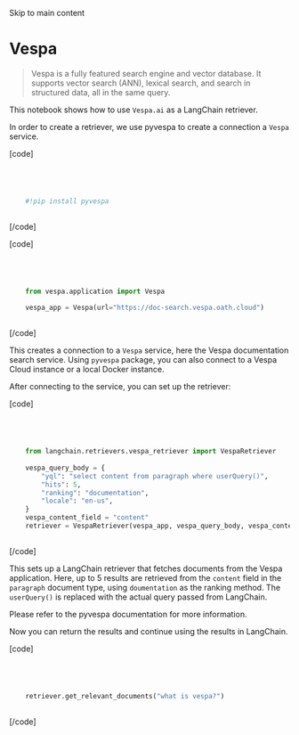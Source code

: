 

Skip to main content

# Vespa

> Vespa is a fully featured search engine and vector database. It supports vector search (ANN), lexical search, and search in structured data, all in the same query.

This notebook shows how to use `Vespa.ai` as a LangChain retriever.

In order to create a retriever, we use pyvespa to create a connection a `Vespa` service.

[code]
```python




    #!pip install pyvespa  
    


```
[/code]


[code]
```python




    from vespa.application import Vespa  
      
    vespa_app = Vespa(url="https://doc-search.vespa.oath.cloud")  
    


```
[/code]


This creates a connection to a `Vespa` service, here the Vespa documentation search service. Using `pyvespa` package, you can also connect to a Vespa Cloud instance or a local Docker instance.

After connecting to the service, you can set up the retriever:

[code]
```python




    from langchain.retrievers.vespa_retriever import VespaRetriever  
      
    vespa_query_body = {  
        "yql": "select content from paragraph where userQuery()",  
        "hits": 5,  
        "ranking": "documentation",  
        "locale": "en-us",  
    }  
    vespa_content_field = "content"  
    retriever = VespaRetriever(vespa_app, vespa_query_body, vespa_content_field)  
    


```
[/code]


This sets up a LangChain retriever that fetches documents from the Vespa application. Here, up to 5 results are retrieved from the `content` field in the `paragraph` document type, using
`doumentation` as the ranking method. The `userQuery()` is replaced with the actual query passed from LangChain.

Please refer to the pyvespa documentation for more information.

Now you can return the results and continue using the results in LangChain.

[code]
```python




    retriever.get_relevant_documents("what is vespa?")  
    


```
[/code]


